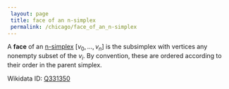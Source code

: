 ```yaml
---
 layout: page
 title: face of an n-simplex
 permalink: /chicago/face_of_an_n-simplex
---
```

A **face** of an [n-simplex](https://mathgloss.github.io/MathGloss/n-simplex) $[v_0,\dots,v_n]$ is the subsimplex with vertices any nonempty subset of the $v_i$. By convention, these are ordered according to their order in the parent simplex.

Wikidata ID: [Q331350](https://www.wikidata.org/wiki/Q331350)